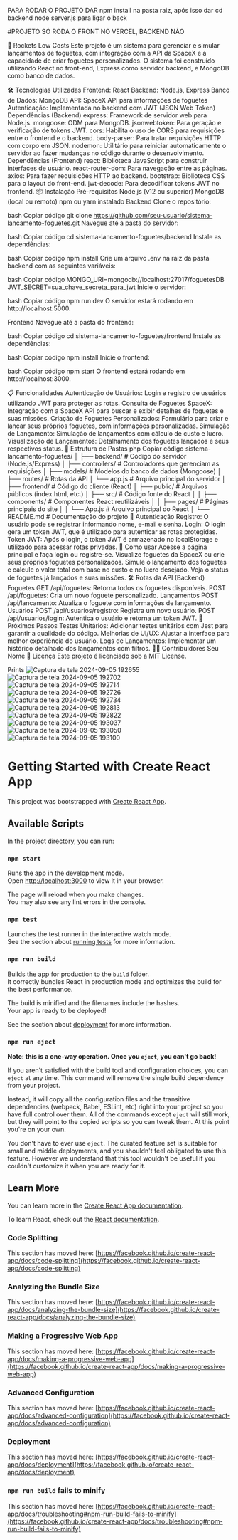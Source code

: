 PARA RODAR O PROJETO DAR npm install na pasta raiz, após isso dar cd backend node server.js para ligar o back

#PROJETO SÓ RODA O FRONT NO VERCEL, BACKEND NÃO

🚀 Rockets Low Costs
Este projeto é um sistema para gerenciar e simular lançamentos de foguetes, com integração com a API da SpaceX e a capacidade de criar foguetes personalizados. O sistema foi construído utilizando React no front-end, Express como servidor backend, e MongoDB como banco de dados.

🛠 Tecnologias Utilizadas
Frontend: React
Backend: Node.js, Express
Banco de Dados: MongoDB
API: SpaceX API para informações de foguetes
Autenticação: Implementada no backend com JWT (JSON Web Token)
Dependências (Backend)
express: Framework de servidor web para Node.js.
mongoose: ODM para MongoDB.
jsonwebtoken: Para geração e verificação de tokens JWT.
cors: Habilita o uso de CORS para requisições entre o frontend e o backend.
body-parser: Para tratar requisições HTTP com corpo em JSON.
nodemon: Utilitário para reiniciar automaticamente o servidor ao fazer mudanças no código durante o desenvolvimento.
Dependências (Frontend)
react: Biblioteca JavaScript para construir interfaces de usuário.
react-router-dom: Para navegação entre as páginas.
axios: Para fazer requisições HTTP ao backend.
bootstrap: Biblioteca CSS para o layout do front-end.
jwt-decode: Para decodificar tokens JWT no frontend.
📦 Instalação
Pré-requisitos
Node.js (v12 ou superior)
MongoDB (local ou remoto)
npm ou yarn instalado
Backend
Clone o repositório:

bash
Copiar código
git clone https://github.com/seu-usuario/sistema-lancamento-foguetes.git
Navegue até a pasta do servidor:

bash
Copiar código
cd sistema-lancamento-foguetes/backend
Instale as dependências:

bash
Copiar código
npm install
Crie um arquivo .env na raiz da pasta backend com as seguintes variáveis:

bash
Copiar código
MONGO_URI=mongodb://localhost:27017/foguetesDB
JWT_SECRET=sua_chave_secreta_para_jwt
Inicie o servidor:

bash
Copiar código
npm run dev
O servidor estará rodando em http://localhost:5000.

Frontend
Navegue até a pasta do frontend:

bash
Copiar código
cd sistema-lancamento-foguetes/frontend
Instale as dependências:

bash
Copiar código
npm install
Inicie o frontend:

bash
Copiar código
npm start
O frontend estará rodando em http://localhost:3000.

📋 Funcionalidades
Autenticação de Usuários: Login e registro de usuários utilizando JWT para proteger as rotas.
Consulta de Foguetes SpaceX: Integração com a SpaceX API para buscar e exibir detalhes de foguetes e suas missões.
Criação de Foguetes Personalizados: Formulário para criar e lançar seus próprios foguetes, com informações personalizadas.
Simulação de Lançamento: Simulação de lançamentos com cálculo de custo e lucro.
Visualização de Lançamentos: Detalhamento dos foguetes lançados e seus respectivos status.
📂 Estrutura de Pastas
php
Copiar código
sistema-lancamento-foguetes/
│
├── backend/                # Código do servidor (Node.js/Express)
│   ├── controllers/        # Controladores que gerenciam as requisições
│   ├── models/             # Modelos do banco de dados (Mongoose)
│   ├── routes/             # Rotas da API
│   └── app.js              # Arquivo principal do servidor
│
├── frontend/               # Código do cliente (React)
│   ├── public/             # Arquivos públicos (index.html, etc.)
│   ├── src/                # Código fonte do React
│   │   ├── components/     # Componentes React reutilizáveis
│   │   ├── pages/          # Páginas principais do site
│   │   └── App.js          # Arquivo principal do React
│
└── README.md               # Documentação do projeto
🔑 Autenticação
Registro: O usuário pode se registrar informando nome, e-mail e senha.
Login: O login gera um token JWT, que é utilizado para autenticar as rotas protegidas.
Token JWT: Após o login, o token JWT é armazenado no localStorage e utilizado para acessar rotas privadas.
🚀 Como usar
Acesse a página principal e faça login ou registre-se.
Visualize foguetes da SpaceX ou crie seus próprios foguetes personalizados.
Simule o lançamento dos foguetes e calcule o valor total com base no custo e no lucro desejado.
Veja o status de foguetes já lançados e suas missões.
🛠️ Rotas da API (Backend)
Foguetes
GET /api/foguetes: Retorna todos os foguetes disponíveis.
POST /api/foguetes: Cria um novo foguete personalizado.
Lançamentos
POST /api/lancamento: Atualiza o foguete com informações de lançamento.
Usuários
POST /api/usuarios/registro: Registra um novo usuário.
POST /api/usuarios/login: Autentica o usuário e retorna um token JWT.
📝 Próximos Passos
Testes Unitários: Adicionar testes unitários com Jest para garantir a qualidade do código.
Melhorias de UI/UX: Ajustar a interface para melhor experiência do usuário.
Logs de Lançamentos: Implementar um histórico detalhado dos lançamentos com filtros.
🧑‍💻 Contribuidores
Seu Nome
📝 Licença
Este projeto é licenciado sob a MIT License.



Prints
![Captura de tela 2024-09-05 192655](https://github.com/user-attachments/assets/d602dce2-9894-4a72-aa1d-bc2f0d970e60)
![Captura de tela 2024-09-05 192702](https://github.com/user-attachments/assets/34e013ff-cd6f-44a7-82d9-77f45d25247b)
![Captura de tela 2024-09-05 192714](https://github.com/user-attachments/assets/3efef321-ecef-4e35-b9b6-e58a1b4b7db9)
![Captura de tela 2024-09-05 192726](https://github.com/user-attachments/assets/3b12ff36-8261-4411-a425-307eb9c9fd9d)
![Captura de tela 2024-09-05 192734](https://github.com/user-attachments/assets/1e40acfb-5293-484a-9912-1e455f72d946)
![Captura de tela 2024-09-05 192813](https://github.com/user-attachments/assets/39cfd3c1-9fdc-4bde-a2ee-e04f3f4d193a)
![Captura de tela 2024-09-05 192822](https://github.com/user-attachments/assets/3ba172f1-242f-4bf6-9017-92cc02cdaa08)
![Captura de tela 2024-09-05 193037](https://github.com/user-attachments/assets/e15073aa-8fc0-41a4-ad77-b5f8f8e6a439)
![Captura de tela 2024-09-05 193050](https://github.com/user-attachments/assets/e9f8c714-e018-4676-a0fc-2beb1db33420)
![Captura de tela 2024-09-05 193100](https://github.com/user-attachments/assets/b2fa53df-0501-4e9d-8b94-7bdf0254646a)




# Getting Started with Create React App

This project was bootstrapped with [Create React App](https://github.com/facebook/create-react-app).

## Available Scripts

In the project directory, you can run:

### `npm start`

Runs the app in the development mode.\
Open [http://localhost:3000](http://localhost:3000) to view it in your browser.

The page will reload when you make changes.\
You may also see any lint errors in the console.

### `npm test`

Launches the test runner in the interactive watch mode.\
See the section about [running tests](https://facebook.github.io/create-react-app/docs/running-tests) for more information.

### `npm run build`

Builds the app for production to the `build` folder.\
It correctly bundles React in production mode and optimizes the build for the best performance.

The build is minified and the filenames include the hashes.\
Your app is ready to be deployed!

See the section about [deployment](https://facebook.github.io/create-react-app/docs/deployment) for more information.

### `npm run eject`

**Note: this is a one-way operation. Once you `eject`, you can't go back!**

If you aren't satisfied with the build tool and configuration choices, you can `eject` at any time. This command will remove the single build dependency from your project.

Instead, it will copy all the configuration files and the transitive dependencies (webpack, Babel, ESLint, etc) right into your project so you have full control over them. All of the commands except `eject` will still work, but they will point to the copied scripts so you can tweak them. At this point you're on your own.

You don't have to ever use `eject`. The curated feature set is suitable for small and middle deployments, and you shouldn't feel obligated to use this feature. However we understand that this tool wouldn't be useful if you couldn't customize it when you are ready for it.

## Learn More

You can learn more in the [Create React App documentation](https://facebook.github.io/create-react-app/docs/getting-started).

To learn React, check out the [React documentation](https://reactjs.org/).

### Code Splitting

This section has moved here: [https://facebook.github.io/create-react-app/docs/code-splitting](https://facebook.github.io/create-react-app/docs/code-splitting)

### Analyzing the Bundle Size

This section has moved here: [https://facebook.github.io/create-react-app/docs/analyzing-the-bundle-size](https://facebook.github.io/create-react-app/docs/analyzing-the-bundle-size)

### Making a Progressive Web App

This section has moved here: [https://facebook.github.io/create-react-app/docs/making-a-progressive-web-app](https://facebook.github.io/create-react-app/docs/making-a-progressive-web-app)

### Advanced Configuration

This section has moved here: [https://facebook.github.io/create-react-app/docs/advanced-configuration](https://facebook.github.io/create-react-app/docs/advanced-configuration)

### Deployment

This section has moved here: [https://facebook.github.io/create-react-app/docs/deployment](https://facebook.github.io/create-react-app/docs/deployment)

### `npm run build` fails to minify

This section has moved here: [https://facebook.github.io/create-react-app/docs/troubleshooting#npm-run-build-fails-to-minify](https://facebook.github.io/create-react-app/docs/troubleshooting#npm-run-build-fails-to-minify)
